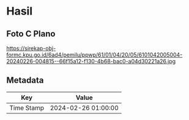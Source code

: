 # Hasil

## Foto C Plano

https://sirekap-obj-formc.kpu.go.id/6ad4/pemilu/ppwp/61/01/04/20/05/6101042005004-20240226-004815--66f15a12-f130-4b68-bac0-a04d30221a26.jpg


## Metadata

| Key        | Value               |
| ---------- | ------------------- |
| Time Stamp | 2024-02-26 01:00:00 |



